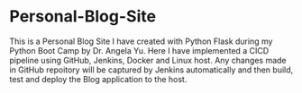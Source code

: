 # Personal-Blog-Site
This is a Personal Blog Site I have created with Python Flask during my Python Boot Camp by Dr. Angela Yu.
Here I have implemented a CICD pipeline using GitHub, Jenkins, Docker and Linux host.
Any changes made in GitHub repoitory will be captured by Jenkins automatically and then build, test and deploy the Blog application to the host. 


